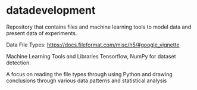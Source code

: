 # datadevelopment
Repository that contains files and machine learning tools to model data and present data of experiments. 

Data File Types: 
https://docs.fileformat.com/misc/h5/#google_vignette

Machine Learning Tools and Libraries 
Tensorflow, NumPy for dataset detection.

A focus on reading the file types through using Python and drawing conclusions through various data patterns and statistical analysis

